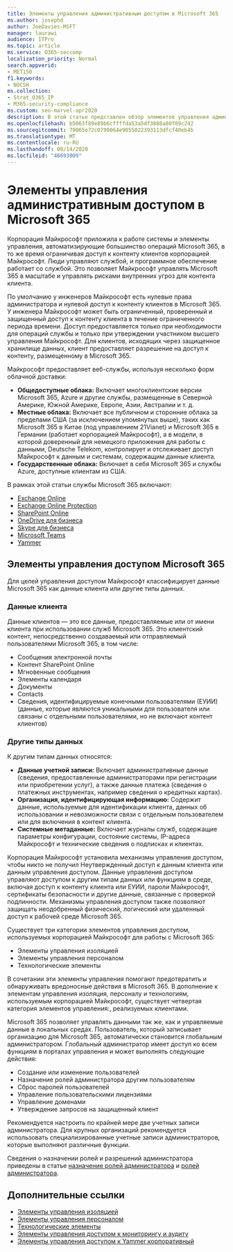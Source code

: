 ```yaml
---
title: Элементы управления административным доступом в Microsoft 365
ms.author: josephd
author: JoeDavies-MSFT
manager: laurawi
audience: ITPro
ms.topic: article
ms.service: O365-seccomp
localization_priority: Normal
search.appverid:
- MET150
f1.keywords:
- NOCSH
ms.collection:
- Strat_O365_IP
- M365-security-compliance
ms.custom: seo-marvel-apr2020
description: В этой статье представлен обзор элементов управления административным доступом и категоризации данных в Microsoft 365.
ms.openlocfilehash: b5063f89e89b6cffffda53a5df3088a80f89c242
ms.sourcegitcommit: 79065e72c0799064e9055022393113dfcf40eb4b
ms.translationtype: MT
ms.contentlocale: ru-RU
ms.lasthandoff: 08/14/2020
ms.locfileid: "46693009"
---
```

# <a name="administrative-access-controls-in-microsoft-365"></a>Элементы управления административным доступом в Microsoft 365 

Корпорация Майкрософт приложила к работе системы и элементы управления, автоматизирующие большинство операций Microsoft 365, в то же время ограничивая доступ к контенту клиентов корпорацией Майкрософт. Люди управляют службой, и программное обеспечение работает со службой. Это позволяет Майкрософт управлять Microsoft 365 в масштабе и управлять рисками внутренних угроз для контента клиента.

По умолчанию у инженеров Майкрософт есть нулевые права администратора и нулевой доступ к контенту клиентов в Microsoft 365. У инженера Майкрософт может быть ограниченный, проверенный и защищенный доступ к контенту клиента в течение ограниченного периода времени. Доступ предоставляется только при необходимости для операций службы и только при утверждении участником высшего управления Майкрософт. Для клиентов, исходящих через защищенное хранилище данных, клиент предоставляет разрешение на доступ к контенту, размещенному в Microsoft 365.

Майкрософт предоставляет веб-службы, используя несколько форм облачной доставки:

- **Общедоступные облака:** Включает многоклиентские версии Microsoft 365, Azure и другие службы, размещенные в Северной Америке, Южной Америке, Европе, Азии, Австралии и т. д.
- **Местные облака:** Включает все публичном и сторонние облака за пределами США (за исключением упомянутых выше), таких как Microsoft 365 в Китае (под управлением 21Vianet) и Microsoft 365 в Германии (работает корпорацией Майкрософт), а в модели, в которой доверенный для немецкого приложения для работы с данными, Deutsche Telekom, контролирует и отслеживает доступ Майкрософт к данным и системам, содержащим данные клиента.
- **Государственные облака:** Включает в себя Microsoft 365 и службы Azure, доступные клиентам из США.

В рамках этой статьи службы Microsoft 365 включают:

- [Exchange Online](https://docs.microsoft.com/Exchange/exchange-online)
- [Exchange Online Protection](https://docs.microsoft.com/Office365/SecurityCompliance/eop/exchange-online-protection-overview)
- [SharePoint Online](https://docs.microsoft.com/sharepoint/sharepoint-online)
- [OneDrive для бизнеса](https://docs.microsoft.com/OneDrive/onedrive)
- [Skype для бизнеса](https://docs.microsoft.com/SkypeForBusiness/skype-for-business-online)
- [Microsoft Teams](https://docs.microsoft.com/MicrosoftTeams/Teams-overview)
- [Yammer](https://docs.microsoft.com/yammer/yammer-landing-page)

## <a name="microsoft-365-access-controls"></a>Элементы управления доступом Microsoft 365

Для целей управления доступом Майкрософт классифицирует данные Microsoft 365 как данные клиента или другие типы данных.

### <a name="customer-data"></a>Данные клиента

Данные клиентов — это все данные, предоставляемые или от имени клиента при использовании служб Microsoft 365. Это клиентский контент, непосредственно создаваемый или отправляемый пользователями Microsoft 365, в том числе:

- Сообщения электронной почты
- Контент SharePoint Online
- Мгновенные сообщения
- Элементы календаря
- Документы
- Contacts
- Сведения, идентифицируемые конечными пользователями (ЕУИИ) (данные, которые являются уникальными для пользователя или связаны с отдельными пользователями, но не включают контент клиентов)

### <a name="other-types-of-data"></a>Другие типы данных

К другим типам данных относятся:

- **Данные учетной записи:** Включает административные данные (сведения, предоставленные администраторами при регистрации или приобретении услуг), а также данные платежа (сведения о платежных инструментах, например сведения о кредитных картах).
- **Организация, идентифицирующая информацию:** Содержит данные, используемые для идентификации клиента, данных об использовании и невозможности связи с отдельным пользователем или для включения в контент клиента.
- **Системные метаданные:** Включает журналы служб, содержащие параметры конфигурации, состояние системы, IP-адреса Майкрософт и технические сведения о подписках и клиентах.

Корпорация Майкрософт установила механизмы управления доступом, чтобы никто не получил Неутвержденный доступ к данным клиента или данным управления доступом. Данные управления доступом управляют доступом к другим типам данных или функциям в среде, включая доступ к контенту клиента или ЕУИИ, пароли Майкрософт, сертификаты безопасности и другие данные, связанные с проверкой подлинности. Механизмы управления доступом также позволяют защищать неодобренный физический, логический или удаленный доступ к рабочей среде Microsoft 365.

Существует три категории элементов управления доступом, используемых корпорацией Майкрософт для работы с Microsoft 365:

- Элементы управления изоляцией
- Элементы управления персоналом
- Технологические элементы

В сочетании эти элементы управления помогают предотвратить и обнаруживать вредоносные действия в Microsoft 365. В дополнение к элементам управления изоляция, персоналу и технологиям, используемым корпорацией Майкрософт, существует четвертая категория элементов управления:, реализуемых клиентами.

Microsoft 365 позволяет управлять данными так же, как и управляемые данные в локальных средах. Пользователь, который записывает организацию для Microsoft 365, автоматически становится глобальным администратором. Глобальный администратор имеет доступ ко всем функциям в порталах управления и может выполнять следующие действия:

- Создание или изменение пользователей
- Назначение ролей администратора другим пользователям
- Сброс паролей пользователей
- Управление пользовательскими лицензиями
- Управление доменами
- Утверждение запросов на защищенный клиент

Рекомендуется настроить по крайней мере две учетных записи администратора. Для крупных организаций рекомендуется использовать специализированные учетные записи администраторов, которые выполняют различные функции.

Сведения о назначении ролей и разрешений администратора приведены в статье [назначение ролей администратора](https://docs.microsoft.com/microsoft-365/admin/add-users/assign-admin-roles) и [ролей администратора](https://docs.microsoft.com/microsoft-365/admin/add-users/about-admin-roles).

## <a name="related-links"></a>Дополнительные ссылки

- [Элементы управления изоляцией](microsoft-365-isolation-controls.md)
- [Элементы управления персоналом](microsoft-365-personnel-controls.md)
- [Технологические элементы](microsoft-365-technology-controls.md)
- [Элементы управления доступом к мониторингу и аудиту](microsoft-365-monitoring-and-auditing-access-controls.md)
- [Элементы управления доступом к Yammer корпоративный](microsoft-365-yammer-enterprise-access-controls.md)
